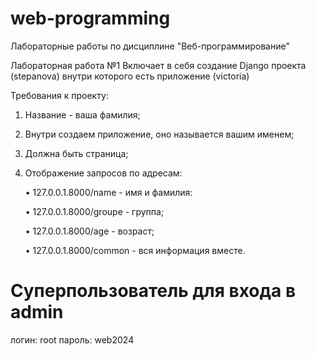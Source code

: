 # web-programming
Лабораторные работы по дисциплине "Веб-программирование"

Лабораторная работа №1 
Включает в себя создание Django проекта (stepanova) внутри которого есть приложение (victoria)

Требования к проекту:
1) Название -  ваша фамилия;
2) Внутри создаем приложение, оно называется вашим именем;
3) Должна быть страница;
4) Отображение запросов по адресам:
   
    • 127.0.0.1.8000/name - имя и фамилия:
   
    • 127.0.0.1.8000/groupe - группа;

    • 127.0.0.1.8000/age - возраст;

    • 127.0.0.1.8000/common - вся информация вместе.

# Cуперпользователь для входа в admin
логин: root
пароль: web2024
